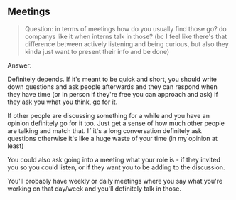 ## Meetings

> Question: in terms of meetings
> how do you usually find those go?
> do companys like it when interns talk in those? (bc I feel like there's that difference between actively listening and being curious, but also they kinda just want to present their info and be done)


Answer:

Definitely depends. If it's meant to be quick and short, you should write down questions and ask people afterwards and they can respond when they have time (or in person if they're free you can approach and ask)
if they ask you what you think, go for it.

If other people are discussing something for a while and you have an opinion definitely go for it too. Just get a sense of how much other people are talking and match that. If it's a long conversation definitely ask questions otherwise it's like a huge waste of your time (in my opinion at least)

You could also ask going into a meeting what your role is - if they invited you so you could listen, or if they want you to be adding to the discussion.

You'll probably have weekly or daily meetings where you say what you're working on that day/week and you'll definitely talk in those.
